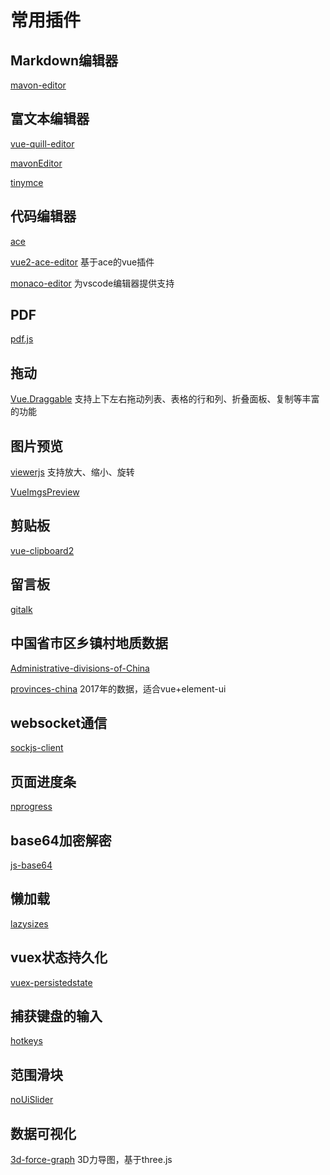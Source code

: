 # 常用插件

## Markdown编辑器
[mavon-editor](https://github.com/hinesboy/mavonEditor)

## 富文本编辑器
[vue-quill-editor](https://github.com/surmon-china/vue-quill-editor)

[mavonEditor](https://github.com/hinesboy/mavonEditor)

[tinymce](https://github.com/tinymce/tinymce)

## 代码编辑器
[ace](https://github.com/ajaxorg/ace) 

[vue2-ace-editor](https://github.com/chairuosen/vue2-ace-editor)   基于ace的vue插件

[monaco-editor](https://github.com/microsoft/monaco-editor) 为vscode编辑器提供支持

## PDF
[pdf.js](https://github.com/mozilla/pdf.js)

## 拖动
[Vue.Draggable](https://github.com/SortableJS/Vue.Draggable)
支持上下左右拖动列表、表格的行和列、折叠面板、复制等丰富的功能

## 图片预览
[viewerjs](https://github.com/fengyuanchen/viewerjs) 支持放大、缩小、旋转

[VueImgsPreview](https://github.com/MaleWeb/vue-imgs-preview)

## 剪贴板
[vue-clipboard2](https://github.com/Inndy/vue-clipboard2)

## 留言板
[gitalk](https://github.com/gitalk/gitalk)

## 中国省市区乡镇村地质数据
[Administrative-divisions-of-China](Administrative-divisions-of-China)

[provinces-china](https://github.com/iceyangcc/provinces-china) 2017年的数据，适合vue+element-ui

## websocket通信
[sockjs-client](https://github.com/sockjs/sockjs-client)
## 页面进度条
[nprogress](https://github.com/rstacruz/nprogress)

## base64加密解密
[js-base64](https://github.com/dankogai/js-base64)

## 懒加载
[lazysizes](https://github.com/aFarkas/lazysizes)

## vuex状态持久化
[vuex-persistedstate](https://github.com/robinvdvleuten/vuex-persistedstate)

## 捕获键盘的输入
[hotkeys](https://github.com/jaywcjlove/hotkeys)

## 范围滑块
[noUiSlider](https://github.com/leongersen/noUiSlider)

## 数据可视化

[3d-force-graph](https://github.com/vasturiano/3d-force-graph) 3D力导图，基于three.js